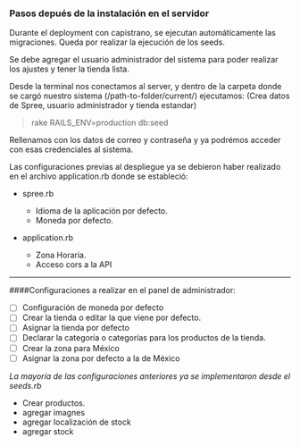 ### Pasos depués de la instalación en el servidor

Durante el deployment con capistrano, se ejecutan automáticamente las migraciones. Queda por realizar la ejecución de los seeds.

Se debe agregar el usuario administrador del sistema para poder realizar los ajustes y tener la tienda lista.

Desde la terminal nos conectamos al server, y dentro de la carpeta donde se cargó nuestro sistema (/path-to-folder/current/) ejecutamos:
(Crea datos de Spree, usuario administrador y tienda estandar)

> rake RAILS_ENV=production db:seed

Rellenamos con los datos de correo y contraseña y ya podrémos acceder con esas credenciales al sistema.


Las configuraciones previas al despliegue ya se debieron haber realizado en el archivo application.rb
donde se estableció:
* spree.rb
    * Idioma de la aplicación por defecto.
    * Moneda por defecto.

* application.rb
    * Zona Horaria.
    * Acceso cors a la API

--- 

####Configuraciones a realizar en el panel de administrador:
- [ ] Configuración de moneda por defecto
- [ ] Crear la tienda o editar la que viene por defecto.
- [ ] Asignar la tienda por defecto
- [ ] Declarar la categoría o categorías para los productos de la tienda.
- [ ] Crear la zona para México
- [ ] Asignar la zona por defecto a la de México

_La mayoría de las configuraciones anteriores ya se implementaron desde el seeds.rb_

* Crear productos.
* agregar imagnes
* agregar localización de stock
* agregar stock
